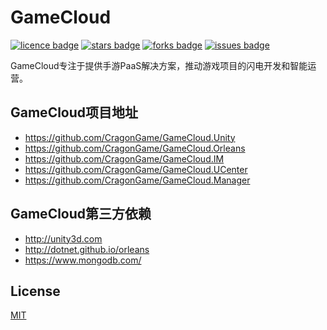 ﻿# GameCloud
[![licence badge]][licence]
[![stars badge]][stars]
[![forks badge]][forks]
[![issues badge]][issues]

GameCloud专注于提供手游PaaS解决方案，推动游戏项目的闪电开发和智能运营。

## GameCloud项目地址
- https://github.com/CragonGame/GameCloud.Unity 
- https://github.com/CragonGame/GameCloud.Orleans 
- https://github.com/CragonGame/GameCloud.IM 
- https://github.com/CragonGame/GameCloud.UCenter 
- https://github.com/CragonGame/GameCloud.Manager

## GameCloud第三方依赖
- http://unity3d.com
- http://dotnet.github.io/orleans
- https://www.mongodb.com/

## License
[MIT](/LICENSE)

[licence badge]:https://img.shields.io/badge/license-MIT-blue.svg
[stars badge]:https://img.shields.io/github/stars/CragonGame/GameCloud.Orleans.svg
[forks badge]:https://img.shields.io/github/forks/CragonGame/GameCloud.Orleans.svg
[issues badge]:https://img.shields.io/github/issues/CragonGame/GameCloud.Orleans.svg

[licence]:https://github.com/CragonGame/GameCloud.Orleans/blob/master/LICENSE
[stars]:https://github.com/CragonGame/GameCloud.Orleans/stargazers
[forks]:https://github.com/CragonGame/GameCloud.Orleans/network
[issues]:https://github.com/CragonGame/GameCloud.Orleans/issues
